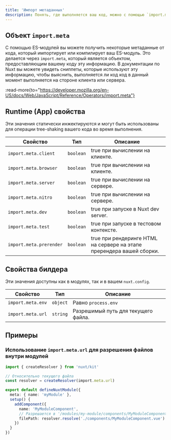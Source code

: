 ```yaml
---
title: 'Импорт метаданных'
description: Понять, где выполняется ваш код, можно с помощью `import.meta`..
---
```


## Объект `import.meta`

С помощью ES-модулей вы можете получить некоторые метаданные от кода, который импортирует или компилирует ваш ES-модуль.
Это делается через `import.meta`, который является объектом, предоставляющим вашему коду эту информацию.
В документации по Nuxt вы можете увидеть сниппеты, которые используют эту информацию, чтобы выяснить, выполняется ли код
код в данный момент выполняется на стороне клиента или сервера.

:read-more{to="https://developer.mozilla.org/en-US/docs/Web/JavaScript/Reference/Operators/import.meta"}

## Runtime (App) свойства

Эти значения статически инжектируются и могут быть использованы для операции tree-shaking вашего кода во время выполнения.

Свойство                | Тип       | Описание
------------------------|-----------|----------------------------------------------------------------------
`import.meta.client`    | `boolean` | true при вычислении на клиенте.
`import.meta.browser`   | `boolean` | true при вычислении на клиенте.
`import.meta.server`    | `boolean` | true при вычислении на сервере.
`import.meta.nitro`     | `boolean` | true при вычислении на сервере.
`import.meta.dev`       | `boolean` | true при запуске в Nuxt dev server.
`import.meta.test`      | `boolean` | true при запуске в тестовом контексте.
`import.meta.prerender` | `boolean` | true при рендеринге HTML на сервере на этапе пререндера вашей сборки.

## Свойства билдера

Эти значения доступны как в модулях, так и в вашем `nuxt.config`.

Свойство          | Тип      | Описание
------------------|----------|------------------------------------
`import.meta.env` | `object` | Равно `process.env`
`import.meta.url` | `string` | Разрешимый путь для текущего файла.

## Примеры

### Использование `import.meta.url` для разрешения файлов внутри модулей

```ts [modules/my-module/index.ts]
import { createResolver } from 'nuxt/kit'

// Относительно текущего файла
const resolver = createResolver(import.meta.url)

export default defineNuxtModule({
  meta: { name: 'myModule' },
  setup() {
    addComponent({
      name: 'MyModuleComponent',
      // Разрешается в '/modules/my-module/components/MyModuleComponent.vue'
      filePath: resolver.resolve('./components/MyModuleComponent.vue')
    })
  }
})
```
